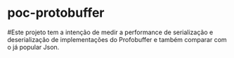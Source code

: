 # poc-protobuffer
#Este projeto tem a intenção de medir a performance de serialização e deserialização de implementações do Profobuffer e também comparar com o já popular Json. 